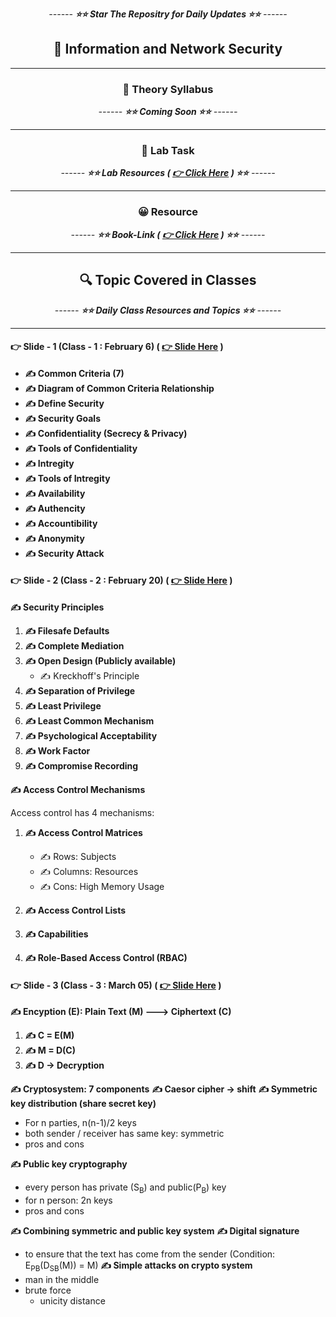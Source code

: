 <div align = "center">

_------ **⭐⭐ Star The Repositry for Daily Updates ⭐⭐** ------_

## 🍂 Information and Network Security

</div>

<hr>

<div align = "center">

### 🍂 Theory Syllabus

_------ **⭐⭐ Coming Soon ⭐⭐** ------_

<hr>

</div>

<div align = "center">

### 🎅 Lab Task

_------ **⭐⭐ Lab Resources ( [ 👉 Click Here](./Lab%20Resources/Lab%20Manual%20.pdf) ) ⭐⭐** ------_

<hr>

</div>

<div align = "center">

### 😀 Resource

_------ **⭐⭐ Book-Link ( [ 👉 Click Here]() ) ⭐⭐** ------_

<hr>

</div>

<div align = "center">

## 🔍 Topic Covered in Classes

_------ **⭐⭐ Daily Class Resources and Topics ⭐⭐** ------_

<hr>

</div>

#### 👉 Slide - 1 (Class - 1 : February 6) ( [ 👉 Slide Here](https://docs.google.com/presentation/d/1lxhAwtxZ-wCpVvNRx2Ow_MlDDN_ejxMy/edit#slide=id.p1) )

- **✍️ Common Criteria (7)**
- **✍️ Diagram of Common Criteria Relationship**
- **✍️ Define Security**
- **✍️ Security Goals**
- **✍️ Confidentiality (Secrecy & Privacy)**
- **✍️ Tools of Confidentiality**
- **✍️ Intregity**
- **✍️ Tools of Intregity**
- **✍️ Availability**
- **✍️ Authencity**
- **✍️ Accountibility**
- **✍️ Anonymity**
- **✍️ Security Attack**

#### 👉 Slide - 2 (Class - 2 : February 20) ( [ 👉 Slide Here](https://docs.google.com/presentation/d/1GUCSil6OUD_CDiHciruTjENl-AOnx_N2/edit#slide=id.p3) )

**✍️ Security Principles**

1. **✍️ Filesafe Defaults**
2. **✍️ Complete Mediation**
3. **✍️ Open Design (Publicly available)**
   - ✍️ Kreckhoff's Principle
4. **✍️ Separation of Privilege**
5. **✍️ Least Privilege**
6. **✍️ Least Common Mechanism**
7. **✍️ Psychological Acceptability**
8. **✍️ Work Factor**
9. **✍️ Compromise Recording**

**✍️ Access Control Mechanisms**

Access control has 4 mechanisms:

1. **✍️ Access Control Matrices**

   - ✍️ Rows: Subjects
   - ✍️ Columns: Resources
   - ✍️ Cons: High Memory Usage

2. **✍️ Access Control Lists**

3. **✍️ Capabilities**

4. **✍️ Role-Based Access Control (RBAC)**

#### 👉 Slide - 3 (Class - 3 : March 05) ( [ 👉 Slide Here](./Slides/Lecture%204.pptx.pdf) )

**✍️ Encyption (E): Plain Text (M) ---> Ciphertext (C)**

1. **✍️ C = E(M)**
2. **✍️ M = D(C)**
3. **✍️ D -> Decryption**

**✍️ Cryptosystem: 7 components**
**✍️ Caesor cipher -> shift**
**✍️ Symmetric key distribution (share secret key)**
 - For n parties, n(n-1)/2 keys
 - both sender / receiver has same key: symmetric
 - pros and cons

**✍️ Public key cryptography**
 - every person has private (S<sub>B</sub>) and public(P<sub>B</sub>) key
 - for n person: 2n keys
 - pros and cons

**✍️ Combining symmetric and public key system**
**✍️ Digital signature**
   - to ensure that the text has come from the sender (Condition: E<sub>PB</sub>(D<sub>SB</sub>(M)) = M)
**✍️ Simple attacks on crypto system**
 - man in the middle
 - brute force
   - unicity distance


